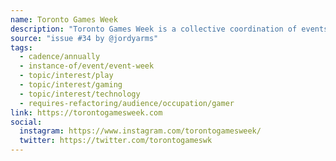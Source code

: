 ```yaml
---
name: Toronto Games Week
description: "Toronto Games Week is a collective coordination of events organized independently by dozens of organizations, curators, companies, creators, and communities."
source: "issue #34 by @jordyarms"
tags:
  - cadence/annually
  - instance-of/event/event-week
  - topic/interest/play
  - topic/interest/gaming
  - topic/interest/technology
  - requires-refactoring/audience/occupation/gamer
link: https://torontogamesweek.com
social:
  instagram: https://www.instagram.com/torontogamesweek/
  twitter: https://twitter.com/torontogameswk
---
```


<!-- Community added from GitHub issue #34 -->
